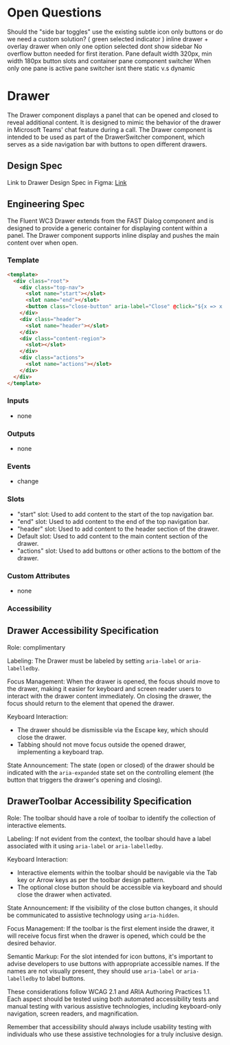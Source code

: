 # Open Questions

Should the "side bar toggles" use the existing subtle icon only buttons or do we need a custom solution? ( green selected indicator )
inline drawer + overlay drawer
when only one option selected dont show sidebar
No overflow button needed for first iteration.
Pane default width 320px, min width 180px
button slots and container pane
component switcher
When only one pane is active pane switcher isnt there
static v.s dynamic

# Drawer

The Drawer component displays a panel that can be opened and closed to reveal additional content. It is designed to mimic the behavior of the drawer in Microsoft Teams' chat feature during a call. The Drawer component is intended to be used as part of the DrawerSwitcher component, which serves as a side navigation bar with buttons to open different drawers.

## Design Spec

Link to Drawer Design Spec in Figma: [Link](https://www.figma.com/)

## Engineering Spec

The Fluent WC3 Drawer extends from the FAST Dialog component and is designed to provide a generic container for displaying content within a panel. The Drawer component supports inline display and pushes the main content over when open.

### Template

```html
<template>
  <div class="root">
    <div class="top-nav">
      <slot name="start"></slot>
      <slot name="end"></slot>
      <button class="close-button" aria-label="Close" @click="${x => x.dismiss()}"></button>
    </div>
    <div class="header">
      <slot name="header"></slot>
    </div>
    <div class="content-region">
      <slot></slot>
    </div>
    <div class="actions">
      <slot name="actions"></slot>
    </div>
  </div>
</template>
```

### Inputs

- none

### Outputs

- none

### Events

- change

### Slots

- "start" slot: Used to add content to the start of the top navigation bar.
- "end" slot: Used to add content to the end of the top navigation bar.
- "header" slot: Used to add content to the header section of the drawer.
- Default slot: Used to add content to the main content section of the drawer.
- "actions" slot: Used to add buttons or other actions to the bottom of the drawer.

### Custom Attributes

- none

### Accessibility

## Drawer Accessibility Specification

Role: complimentary

Labeling: The Drawer must be labeled by setting `aria-label` or `aria-labelledby`.

Focus Management: When the drawer is opened, the focus should move to the drawer, making it easier for keyboard and screen reader users to interact with the drawer content immediately. On closing the drawer, the focus should return to the element that opened the drawer.

Keyboard Interaction:

- The drawer should be dismissible via the Escape key, which should close the drawer.
- Tabbing should not move focus outside the opened drawer, implementing a keyboard trap.

State Announcement: The state (open or closed) of the drawer should be indicated with the `aria-expanded` state set on the controlling element (the button that triggers the drawer's opening and closing).

## DrawerToolbar Accessibility Specification

Role: The toolbar should have a role of toolbar to identify the collection of interactive elements.

Labeling: If not evident from the context, the toolbar should have a label associated with it using `aria-label` or `aria-labelledby`.

Keyboard Interaction:

- Interactive elements within the toolbar should be navigable via the Tab key or Arrow keys as per the toolbar design pattern.
- The optional close button should be accessible via keyboard and should close the drawer when activated.

State Announcement: If the visibility of the close button changes, it should be communicated to assistive technology using `aria-hidden`.

Focus Management: If the toolbar is the first element inside the drawer, it will receive focus first when the drawer is opened, which could be the desired behavior.

Semantic Markup: For the slot intended for icon buttons, it's important to advise developers to use buttons with appropriate accessible names. If the names are not visually present, they should use `aria-label` or `aria-labelledby` to label buttons.

These considerations follow WCAG 2.1 and ARIA Authoring Practices 1.1. Each aspect should be tested using both automated accessibility tests and manual testing with various assistive technologies, including keyboard-only navigation, screen readers, and magnification.

Remember that accessibility should always include usability testing with individuals who use these assistive technologies for a truly inclusive design.
